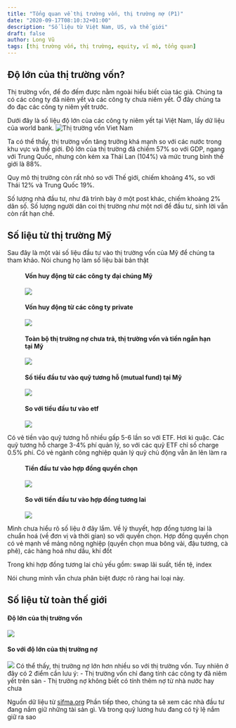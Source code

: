```yaml
---
title: "Tổng quan về thị trường vốn, thị trường nợ (P1)"
date: "2020-09-17T08:10:32+01:00"
description: "Số liệu từ Việt Nam, US, và thế giới"
draft: false
author: Long Vũ
tags: [thị trường vốn, thị trường, equity, vĩ mô, tổng quan]
---
```


## Độ lớn của thị trường vốn?
Thị trường vốn, để đo đếm được nằm ngoài hiểu biết của tác giả. Chúng ta có các công ty đã niêm yết và các công ty chưa niêm yết. Ở đây chúng ta đo đạc các công ty niêm yết trước.

Dưới đây là số liệu độ lớn của các công ty niêm yết tại Việt Nam, lấy dữ liệu của world bank. 
![Thị trường vốn Viet Nam](/post/thi-truong/img/equity-market-vn.png)

Ta có thể thấy, thị trường vốn tăng trưởng khá mạnh so với các nước trong khu vực và thế giới. Độ lớn của thị trường đã chiếm 57% so với GDP, ngang với Trung Quốc, nhưng còn kém xa Thái Lan (104%) và mức trung bình thế giới là 88%.

Quy mô thị trường còn rất nhỏ so với Thế giới, chiếm khoảng 4%, so với Thái 12% và Trung Quốc 19%.

Số lượng nhà đầu tư, như đã trình bày ở một post khác, chiếm khoảng 2% dân số. Số lượng người dân coi thị trường như một nơi để đầu tư, sinh lời vẫn còn rất hạn chế.

## Số liệu từ thị trường Mỹ

Sau đây là một vài số liệu đầu tư vào thị trường vốn của Mỹ để chúng ta tham khảo. Nói chung họ làm số liệu bài bản thật

<figure>
 <figcaption>
      <h4>Vốn huy động từ các công ty đại chúng Mỹ</h4>
  </figcaption>
  <img src="/post/thi-truong/img/US-corporate-issue.png"  />
 
</figure>
<figure>
  <figcaption>
      <h4>Vốn huy động từ các công ty private</h4>
  </figcaption>
  <img src="/post/thi-truong/img/private-company-issue.png"  />

</figure>
<figure>
  <figcaption>
      <h4>Toàn bộ thị trường nợ chưa trả, thị trường vốn và tiền ngắn hạn tại Mỹ</h4>
  </figcaption>
  <img src="/post/thi-truong/img/US-equity-debt-outstanding-money-market.png"  />

</figure>
<figure>
  <figcaption>
      <h4>Số tiều đầu tư vào quỹ tương hỗ (mutual fund) tại Mỹ</h4>
  </figcaption>
  <img src="/post/thi-truong/img/tai-san-quy-tuong-ho-my.png"  />

</figure>
<figure>
  <figcaption>
      <h4>So với tiều đầu tư vào etf</h4>
  </figcaption>
  <img src="/post/thi-truong/img/tien-vao-etf.png"  />
</figure>
Có vẻ tiền vào quỹ tương hỗ nhiều gấp 5-6 lần so với ETF. Hơi kì quặc. Các quỹ tương hỗ charge 3-4% phí quản lý, so với các quỹ ETF chỉ số charge 0.5% phí. Có vẻ ngành công nghiệp quản lý quỹ chủ động vẫn ăn lên làm ra
<figure>
<figcaption>
    <h4>Tiền đầu tư vào hợp đồng quyền chọn</h4>
</figcaption>
<img src="/post/thi-truong/img/Thi-truong-options-my.png"  />
 </figure>
<figure>
<figcaption>
    <h4>So với tiền đầu tư vào hợp đồng tương lai</h4>
</figcaption>
<img src="/post/thi-truong/img/Thi-truong-tuong-lai-my.png"  />
 </figure>
Mình chưa hiểu rõ số liệu ở đây lắm. Về lý thuyết, hợp đồng tương lai là chuẩn hoá (về đơn vị và thời gian) so với quyền chọn. Hợp đồng quyền chọn có vẻ mạnh về mảng nông nghiệp (quyền chọn mua bông vải, đậu tương, cà phê), các hàng hoá như dầu, khí đốt

Trong khi hợp đồng tương lai chủ yếu gồm: swap lãi suất, tiền tệ, index

Nói chung mình vẫn chưa phân biệt được rõ ràng hai loại này.

## Số liệu từ toàn thế giới
<figcaption>
    <h4>Độ lớn của thị trường vốn</h4>
</figcaption>
<img src="/post/thi-truong/img/equity-market-global-listed-company.png"  />
 </figure>
 <figcaption>
    <h4>So với độ lớn của thị trường nợ</h4>
</figcaption>
<img src="/post/thi-truong/img/bond-market-global.png"  />
 </figure>
Có thể thấy, thị trường nợ lớn hơn nhiều so với thị trường vốn. Tuy nhiên ở đây có 2 điểm cần lưu ý:
- Thị trường vốn chỉ đang tính các công ty đã niêm yết trên sàn
- Thị trường nợ không biết có tính thêm nợ từ nhà nước hay chưa

Nguồn dữ liệu từ [sifma.org](https://www.sifma.org/wp-content/uploads/2017/08/US-Fact-Book-2018-SIFMA.pdf)
Phần tiếp theo, chúng ta sẽ xem các nhà đầu tư đang nắm giữ những tài sản gì. Và trong quỹ lương hưu đang có tỷ lệ nắm giữ ra sao